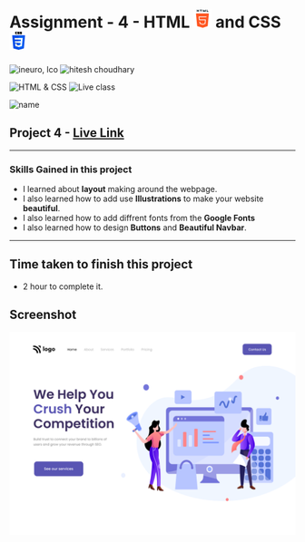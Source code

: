 # Assignment - 4 - HTML ![](./assets/html-5.png) and CSS ![](./assets/css-3.png)

![ineuro, lco](https://img.shields.io/badge/iNeuron-LCO-green)
![hitesh choudhary](https://img.shields.io/badge/Hitesh--Choudhary-Full--stack--JS--bootcamp-red)

![HTML & CSS](https://img.shields.io/badge/HTML-CSS-orange)
![Live class](https://img.shields.io/badge/LIVE--CLASS-PROJECT--4-lightgrey)

![name](https://img.shields.io/badge/Sourabh--Udasi-College--Drop--Out-lightgrey)

## Project 4 - [Live Link](https://full-stack-js-proj-3.netlify.app/)

---

### Skills Gained in this project

- I learned about **layout** making around the webpage.
- I also learned how to add use **Illustrations** to make your website **beautiful**.
- I also learned how to add diffrent fonts from the **Google Fonts**
- I also learned how to design **Buttons** and **Beautiful Navbar**.

---

## Time taken to finish this project

- 2 hour to complete it.

## Screenshot

![Desktop](./Screen-shot/4.png)
